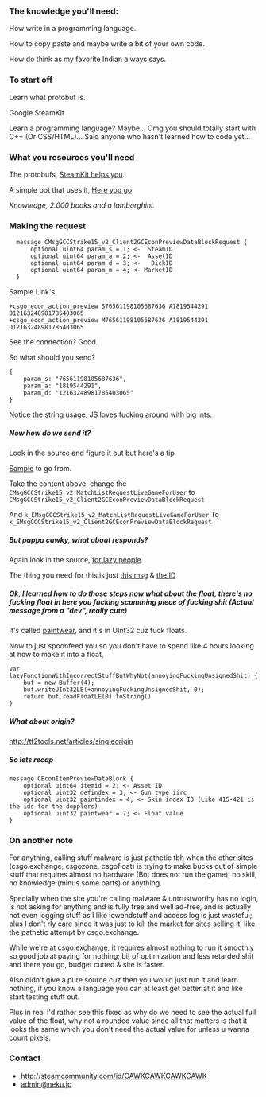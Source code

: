 ### The knowledge you'll need:
How write in a programming language.

How to copy paste and maybe write a bit of your own code.

How do think as my favorite Indian always says.
    
	
### To start off
Learn what protobuf is.

Google SteamKit

Learn a programming language? Maybe... Omg you should totally start with C++ (Or CSS/HTML)... Said anyone who hasn't learned 
how to code yet...

### What you resources you'll need
The protobufs, [SteamKit helps you](https://github.com/SteamRE/SteamKit/blob/f94c56ce371b2ec76794ed284b80582bae47cea4/Resources/Protobufs/csgo/cstrike15_gcmessages.proto#L657-L701 "Oh shit I just gave u the whole thing...").

A simple bot that uses it, [Here you go](https://github.com/joshuaferrara/node-csgo "Do note it will not be pleasant.").

_Knowledge, 2.000 books and a lamborghini._

### Making the request
```
  message CMsgGCCStrike15_v2_Client2GCEconPreviewDataBlockRequest {
      optional uint64 param_s = 1; <-  SteamID
      optional uint64 param_a = 2; <-  AssetID
      optional uint64 param_d = 3; <-   DickID
      optional uint64 param_m = 4; <- MarketID
  }
```

Sample Link's
```
+csgo_econ_action_preview S76561198105687636 A1819544291 D12163248981785403065
+csgo_econ_action_preview M76561198105687636 A1819544291 D12163248981785403065
```

See the connection? 
Good.

So what should you send?

```
{
	param_s: "76561198105687636",
    param_a: "1819544291",
    param_d: "12163248981785403065"
}
```

Notice the string usage, JS loves fucking around with big ints.

##### Now how do we send it? 

Look in the source and figure it out but here's a tip

[Sample](https://github.com/joshuaferrara/node-csgo/blob/74c577cf2d9d958f0263d2f849a08fc80052a00d/handlers/match.js#L60-L78) to go from.


Take the content above, change the 
```CMsgGCCStrike15_v2_MatchListRequestLiveGameForUser``` to ```CMsgGCCStrike15_v2_Client2GCEconPreviewDataBlockRequest```

And ```k_EMsgGCCStrike15_v2_MatchListRequestLiveGameForUser```
To ```k_EMsgGCCStrike15_v2_Client2GCEconPreviewDataBlockRequest```

##### But pappa cawky, what about responds?

Again look in the source, [for lazy people](https://github.com/joshuaferrara/node-csgo/blob/74c577cf2d9d958f0263d2f849a08fc80052a00d/handlers/match.js#L202-L209).

The thing you need for this is just [this msg](https://github.com/SteamRE/SteamKit/blob/f94c56ce371b2ec76794ed284b80582bae47cea4/Resources/Protobufs/csgo/cstrike15_gcmessages.proto#L699) & [the ID](https://github.com/SteamRE/SteamKit/blob/f94c56ce371b2ec76794ed284b80582bae47cea4/Resources/Protobufs/csgo/cstrike15_gcmessages.proto#L61)

##### Ok, I learned how to do those steps now what about the float, there's no fucking float in here you fucking scamming piece of fucking shit (Actual message from a "dev", really cute)

It's called [paintwear](https://github.com/SteamRE/SteamKit/blob/f94c56ce371b2ec76794ed284b80582bae47cea4/Resources/Protobufs/csgo/cstrike15_gcmessages.proto#L672), and it's in UInt32 cuz fuck floats.

Now to just spoonfeed you so you don't have to spend like 4 hours looking at how to make it into a float,

```
var lazyFunctionWithIncorrectStuffButWhyNot(annoyingFuckingUnsignedShit) {
	buf = new Buffer(4);
    buf.writeUInt32LE(+annoyingFuckingUnsignedShit, 0);
    return buf.readFloatLE(0).toString()
}
```

##### What about origin?

http://tf2tools.net/articles/singleorigin

##### So lets recap

```
message CEconItemPreviewDataBlock {
	optional uint64 itemid = 2; <- Asset ID
	optional uint32 defindex = 3; <- Gun type iirc
	optional uint32 paintindex = 4; <- Skin index ID (Like 415-421 is the ids for the dopplers)
	optional uint32 paintwear = 7; <- Float value
}
```


### On another note
For anything, calling stuff malware is just pathetic tbh when the other sites (csgo.exchange, csgozone, csgofloat) is trying to make bucks out of simple stuff that requires almost no hardware (Bot does not run the game), no skill, no knowledge (minus some parts) or anything.

Specially when the site you're calling malware & untrustworthy has no login, is not asking for anything and is fully free and well ad-free, and is actually not even logging stuff as I like lowendstuff and access log is just wasteful; plus I don't rly care since it was just to kill the market for sites selling it, like the pathetic attempt by csgo.exchange.

While we're at csgo.exchange, it requires almost nothing to run it smoothly so good job at paying for nothing; bit of optimization and less retarded shit and there you go, budget cutted & site is faster.

Also didn't give a pure source cuz then you would just run it and learn nothing, if you know a language you can at least get better at it and like start testing stuff out.

Plus in real I'd rather see this fixed as why do we need to see the actual full value of the float, why not a rounded value since all that matters is that it looks the same which you don't need the actual value for unless u wanna count pixels.

### Contact

* http://steamcommunity.com/id/CAWKCAWKCAWKCAWK
* admin@neku.jp
